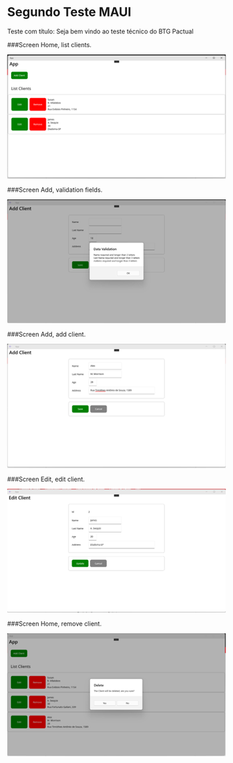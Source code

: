 # Segundo Teste MAUI
Teste com título: Seja bem vindo ao teste técnico do BTG Pactual


###Screen Home, list clients.

<img src="/Docs/Resources/screen_list.png">

###Screen Add, validation fields.

<img src="/Docs/Resources/screen_validation.png">

###Screen Add, add client.

<img src="/Docs/Resources/screen_add.png">

###Screen Edit, edit client.

<img src="/Docs/Resources/screen_edit.png">

###Screen Home, remove client.

<img src="/Docs/Resources/screen_remove.png">
